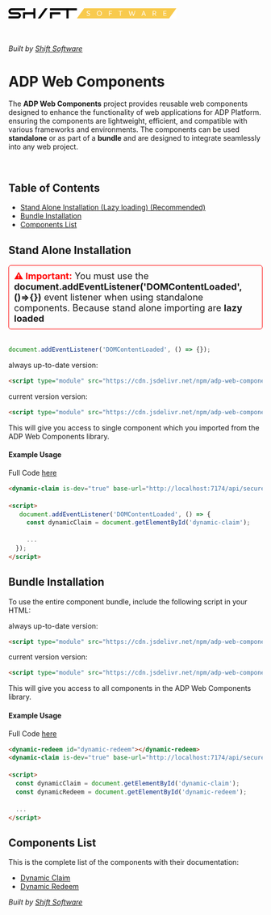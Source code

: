<img src="./documentation/shift-software.png" alt="By Shift software" style="max-width: 333px;">

<br>
<br>
<br>

_Built by [Shift Software](https://shift.software/)_

# ADP Web Components

The **ADP Web Components** project provides reusable web components designed to enhance the functionality of web applications for ADP Platform. ensuring the components are lightweight, efficient, and compatible with various frameworks and environments. The components can be used **standalone** or as part of a **bundle** and are designed to integrate seamlessly into any web project.

<br>

## Table of Contents

- [Stand Alone Installation (Lazy loading) (Recommended)](#stand-alone-installation)
- [Bundle Installation](#bundle-installation)
- [Components List](#components-list)

## Stand Alone Installation

<div style="border: 1px solid red;border-radius:5px; padding: 10px;font-size: 18px;">
  <b style="color:red;">⚠️ Important:</b> You must use the <b>document.addEventListener('DOMContentLoaded',()=>{})</b> event listener when using standalone components. Because stand alone importing are <b>lazy loaded</b>
</div>

<br>

```javascript
document.addEventListener('DOMContentLoaded', () => {});
```

always up-to-date version:

```html
<script type="module" src="https://cdn.jsdelivr.net/npm/adp-web-components@latest/dist/components/dynamic-claim.js"></script>
```

current version version:

```html
<script type="module" src="https://cdn.jsdelivr.net/npm/adp-web-components@0.0.6/dist/components/dynamic-claim.js"></script>
```

This will give you access to single component which you imported from the ADP Web Components library.

#### Example Usage

Full Code [here](./docs/stand-alone-example.html)

```html
<dynamic-claim is-dev="true" base-url="http://localhost:7174/api/secure-vehicle-lookup-test/" id="dynamic-claim"></dynamic-claim>

<script>
   document.addEventListener('DOMContentLoaded', () => {
     const dynamicClaim = document.getElementById('dynamic-claim');

     ...
  });
</script>
```

## Bundle Installation

To use the entire component bundle, include the following script in your HTML:

always up-to-date version:

```html
<script type="module" src="https://cdn.jsdelivr.net/npm/adp-web-components@latest/dist/shift-components/shift-components.esm.js"></script>
```

current version version:

```html
<script type="module" src="https://cdn.jsdelivr.net/npm/adp-web-components@0.0.6/dist/shift-components/shift-components.esm.js"></script>
```

This will give you access to all components in the ADP Web Components library.

#### Example Usage

Full Code [here](./docs/bundle-example.html)

```html
<dynamic-redeem id="dynamic-redeem"></dynamic-redeem>
<dynamic-claim is-dev="true" base-url="http://localhost:7174/api/secure-vehicle-lookup-test/" id="dynamic-claim"></dynamic-claim>

<script>
  const dynamicClaim = document.getElementById('dynamic-claim');
  const dynamicRedeem = document.getElementById('dynamic-redeem');

  ...
</script>
```

## Components List

This is the complete list of the components with their documentation:

- [Dynamic Claim](./src/components/dynamic-claim/readme.md)
- [Dynamic Redeem](./src/components/dynamic-redeem/readme.md)

_Built by [Shift Software](https://shift.software/)_
